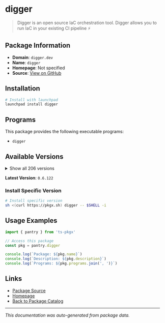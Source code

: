 # digger

> Digger is an open source IaC orchestration tool. Digger allows you to run IaC in your existing CI pipeline ⚡️

## Package Information

- **Domain**: `digger.dev`
- **Name**: `digger`
- **Homepage**: Not specified
- **Source**: [View on GitHub](https://github.com/pkgxdev/pantry/tree/main/projects/digger.dev/package.yml)

## Installation

```bash
# Install with launchpad
launchpad install digger
```

## Programs

This package provides the following executable programs:

- `digger`

## Available Versions

<details>
<summary>Show all 206 versions</summary>

- `0.6.122`, `0.6.121`, `0.6.120`, `0.6.119`, `0.6.118`
- `0.6.117`, `0.6.116`, `0.6.115`, `0.6.114`, `0.6.113`
- `0.6.112`, `0.6.111`, `0.6.110`, `0.6.109`, `0.6.108`
- `0.6.107`, `0.6.106`, `0.6.105`, `0.6.104`, `0.6.103`
- `0.6.102`, `0.6.101`, `0.6.100`, `0.6.99`, `0.6.98`
- `0.6.97`, `0.6.96`, `0.6.95`, `0.6.94`, `0.6.93`
- `0.6.92`, `0.6.91`, `0.6.90`, `0.6.89`, `0.6.88`
- `0.6.87`, `0.6.86`, `0.6.85`, `0.6.84`, `0.6.83`
- `0.6.82`, `0.6.81`, `0.6.80`, `0.6.79`, `0.6.78`
- `0.6.77`, `0.6.76`, `0.6.75`, `0.6.74`, `0.6.73`
- `0.6.72`, `0.6.71`, `0.6.70`, `0.6.69`, `0.6.68`
- `0.6.67`, `0.6.66`, `0.6.65`, `0.6.64`, `0.6.63`
- `0.6.62`, `0.6.61`, `0.6.60`, `0.6.59`, `0.6.58`
- `0.6.57`, `0.6.56`, `0.6.55`, `0.6.54`, `0.6.53`
- `0.6.52`, `0.6.51`, `0.6.50`, `0.6.49`, `0.6.48`
- `0.6.47`, `0.6.46`, `0.6.45`, `0.6.44`, `0.6.43`
- `0.6.42`, `0.6.41`, `0.6.40`, `0.6.39`, `0.6.38`
- `0.6.37`, `0.6.36`, `0.6.35`, `0.6.34`, `0.6.33`
- `0.6.22`, `0.6.21`, `0.6.20`, `0.6.19`, `0.6.18`
- `0.6.17`, `0.6.16`, `0.6.15`, `0.6.14`, `0.6.13`
- `0.6.12`, `0.6.11`, `0.6.10`, `0.6.9`, `0.6.8`
- `0.6.7`, `0.6.6`, `0.6.5`, `0.6.4`, `0.6.3`
- `0.6.2`, `0.6.1`, `0.6.0`, `0.5.14`, `0.5.13`
- `0.5.12`, `0.5.11`, `0.5.10`, `0.5.9`, `0.5.8`
- `0.5.7`, `0.5.6`, `0.5.5`, `0.5.4`, `0.5.3`
- `0.5.2`, `0.5.1`, `0.5.0`, `0.4.39`, `0.4.38`
- `0.4.37`, `0.4.36`, `0.4.35`, `0.4.34`, `0.4.33`
- `0.4.32`, `0.4.31`, `0.4.30`, `0.4.29`, `0.4.28`
- `0.4.27`, `0.4.26`, `0.4.25`, `0.4.24`, `0.4.23`
- `0.4.22`, `0.4.21`, `0.4.20`, `0.4.19`, `0.4.18`
- `0.4.17`, `0.4.16`, `0.4.15`, `0.4.14`, `0.4.13`
- `0.4.12`, `0.4.11`, `0.4.10`, `0.4.9`, `0.4.8`
- `0.4.7`, `0.4.6`, `0.4.5`, `0.4.4`, `0.4.3`
- `0.4.2`, `0.4.1`, `0.4.0`, `0.3.27`, `0.3.26`
- `0.3.25`, `0.3.24`, `0.3.23`, `0.3.22`, `0.3.21`
- `0.3.20`, `0.3.19`, `0.3.18`, `0.3.17`, `0.3.16`
- `0.3.15`, `0.3.14`, `0.3.13`, `0.3.12`, `0.3.11`
- `0.3.10`, `0.3.9`, `0.3.8`, `0.3.7`, `0.3.6`
- `0.3.5`, `0.3.4`, `0.3.3`, `0.3.2`, `0.3.1`
- `0.3.0`, `0.2.6`, `0.2.5`, `0.2.4`, `0.2.3`
- `0.2.2`, `0.2.1`, `0.2.0`, `0.1.33`, `0.1.32`
- `0.1.31`

</details>

**Latest Version**: `0.6.122`

### Install Specific Version

```bash
# Install specific version
sh <(curl https://pkgx.sh) digger -- $SHELL -i
```

## Usage Examples

```typescript
import { pantry } from 'ts-pkgx'

// Access this package
const pkg = pantry.digger

console.log(`Package: ${pkg.name}`)
console.log(`Description: ${pkg.description}`)
console.log(`Programs: ${pkg.programs.join(', ')}`)
```

## Links

- [Package Source](https://github.com/pkgxdev/pantry/tree/main/projects/digger.dev/package.yml)
- [Homepage](#)
- [Back to Package Catalog](../../package-catalog.md)

---

*This documentation was auto-generated from package data.*
